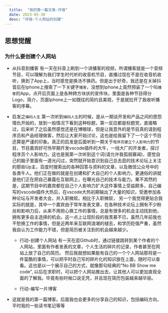 ```yaml
---
  title:  "我的第一篇文章-开端"
  date: 2023-05-30
  desc: "开端-个人网站的创建"
---
```


## 思想觉醒

### 为什么要创建个人网站
- 从抖音到播客
  有一天在抖音上刷到一个讲播客的视频，所谓播客就是一个音频节目，可以理解为我们学生时代听的收音机节目，直播过现在不是在收音机收听，换到了App上，当时感觉是换汤不换药。但是出于好奇，我还是在关掉抖音后在Iphone上搜索了一下关键字`播客`，没想到Iphone上竟然预装了一个叫`播客`的App，点开后页面上是各种跨方块状的宣传块，里面是各种节目得分Logo，简介，页面Iphone上一如既往的简约且美观，于是就拉开了我收听播客的序幕。

- 启发之`编码人生`
  第一次听到`编码人生`的时候，是从一期谈开发和产品之间的恩怨情仇开始的，放到一般情况下看到这种标题，第一反应都是标题党，直接略过，后来听了之后虽然感觉还是在博眼球，但是让我意外的是节目真的请到程序员和产品经理做客，然后让大家开始讨论，这也是给我留下了一个这个节目还算是严谨的印象。真正的启发是后面听到一期关于`程序员建立个人影响力`的节目，节目嘉宾好可怜早期开发vscode插件的大牛，一线大厂的开发者，探讨程序员个人影响力。这也是我第一次听到这个词(请允许我孤弱寡闻)，感觉自己的脑子里面有一道光闪过，突然就开始意识到自己总去逛的技术论坛上关注的那些Up主，百度时搜索出的各种回答与资料的文章，以及微信公众号中的各类牛人。他们正在做的就是在创建和扩大自己的个人影响力，更通俗的讲就是他们正在把自己暴露在互联网上，在曝光自己的技术与能力。果不其然的是，这期节目中的嘉宾都在自己个人影响力扩大这件事情上受益颇多，自己编写的vscode插件大热后，在vscode大热初期输出了大量的知识，受邀参加各种论坛与开发者大会，并入职微软。相比于入职微软， 另一个我觉得更贴合我实际的就是，其中一个嘉宾由于常年发表文章，在各种技术论坛上拥有不少粉丝和影响力后，从来不用担心换工作的事情，总是有很多的机会主动找到他，拥有更多自主选择的机会。这一点上让现阶段的我羡慕不已，虽然几年前我也不愁换工作的事情，但是近两年来互联网浪潮的褪去，和学历贬值严重，虽然我自认为工作能力不错，但是简历被关注到的机会越来越少。

  - 行动-创建个人网站
    有一天在逛Github时，通过链接跳转到某个作者的个人网站，里面有作者发表的文章，个人生活的碎片的记录，作者甚至在网站上放了自己的简历。 然后我就想如果能有自己的一个个人网站那将是一件蛮酷的事情，可以把平时自己写的碎片化的知识放在上面，随时可以查看。这也是以一个展示自己的方式，就像那句经典的"No BB Show me code", 以后在求职时，可以把个人网站推出去，让其他人可以更加直观全面的了解我。毕竟有些时候口说无凭，并且现在简历包装越来越华丽。

  - 行动-编写一片博客
-   这就是我的第一篇博客。后面我也会更多的分享自己的知识，包括编码方向，平时我的一些读书笔记等等